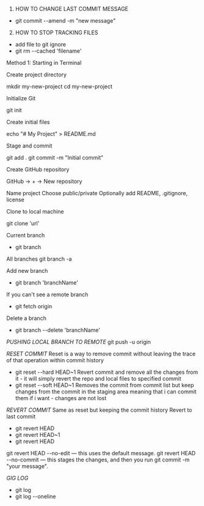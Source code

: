 1. HOW TO CHANGE LAST COMMIT MESSAGE
- git commit --amend -m "new message"

2. HOW TO STOP TRACKING FILES

- add file to git ignore
- git rm --cached 'filename'

Method 1: Starting in Terminal

Create project directory

mkdir my-new-project
cd my-new-project

Initialize Git

git init

Create initial files

echo "# My Project" > README.md

Stage and commit

git add .
git commit -m "Initial commit"

Create GitHub repository

GitHub → + → New repository


Name project
Choose public/private
Optionally add README, .gitignore, license

Clone to local machine

git clone 'url'

Current  branch
- git branch

All branches git branch -a

Add new branch 
- git branch 'branchName' 


If you can't see a remote branch
- git fetch origin 

Delete a branch
- git branch --delete 'branchName'


*PUSHING LOCAL BRANCH TO REMOTE*
git push -u origin <branch name>

*RESET COMMIT*
Reset is a way to remove commit without leaving the trace of that operation within commit history 

- git reset --hard HEAD~1
  Revert commit and remove all the changes from it - it will simply revert the repo and local files to specified commit
- git reset --soft HEAD~1
  Removes the commit from commit list but keep changes from the commit in the staging area meaning that i can commit 
  them if i want - changes are not lost 

*REVERT COMMIT*
Same as reset but keeping the commit history
Revert to last commit
- git revert HEAD 
- git revert HEAD~1
- git revert HEAD<commit hash>

git revert HEAD --no-edit — this uses the default message.
git revert HEAD --no-commit — this stages the changes, and then you run git commit -m "your message".

*GIG LOG*
- git log
- git log --oneline
